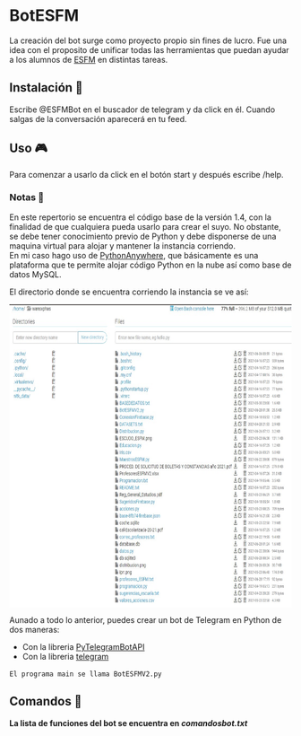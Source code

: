 # BotESFM     
La creación del bot surge como proyecto propio sin fines de lucro. Fue una idea con el proposito de unificar todas las herramientas que puedan ayudar a los alumnos 
de [ESFM](https://www.esfm.ipn.mx/) en distintas tareas.
 
## Instalación 🔧
Escribe @ESFMBot en el buscador de telegram y da click en él. Cuando salgas de la conversación aparecerá en tu feed. 

## Uso 🎮
Para comenzar a usarlo da click en el botón start y después escribe /help. 

### Notas 📖
En este repertorio se encuentra el código base de la versión 1.4, con la finalidad de que cualquiera pueda usarlo para crear el suyo. No obstante, se debe tener conocimiento previo de Python y debe disponerse de una maquina virtual para alojar y mantener la instancia corriendo. \
En mi caso hago uso de [PythonAnywhere](https://www.pythonanywhere.com/), que básicamente es una plataforma que te permite alojar código Python en la nube así como base de datos MySQL.

El directorio donde se encuentra corriendo la instancia se ve así:

<img align="center" src=https://github.com/Cuadernin/BotESFM/blob/master/instancia.jpg height="540" width="760"> 
<br/>

Aunado a todo lo anterior, puedes crear un bot de Telegram en Python de dos maneras:
* Con la libreria [PyTelegramBotAPI](https://pypi.org/project/pyTelegramBotAPI/0.3.0/)
* Con la libreria [telegram](https://python-telegram-bot.readthedocs.io/en/stable/)

```
El programa main se llama BotESFMV2.py
```
## Comandos 📁
**La lista de funciones del bot se encuentra en _comandosbot.txt_**
